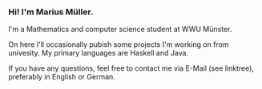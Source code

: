 ### Hi! I'm Marius Müller.

I'm a Mathematics and computer science student at WWU Münster.

On here I'll occasionally pubish some projects I'm working on from univesity.
My primary languages are Haskell and Java.

If you have any questions, feel free to contact me via E-Mail (see linktree), preferably in English or German.

